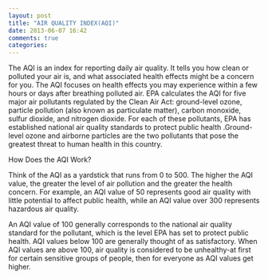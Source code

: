 ```yaml
---
layout: post
title: "AIR QUALITY INDEX(AQI)"
date: 2013-06-07 16:42
comments: true
categories: 
---
```


The AQI is an index for reporting daily air quality. It tells you how clean or polluted your air is, and what associated health effects might be a concern for you. The AQI focuses on health effects you may experience within a few hours or days after breathing polluted air. EPA calculates the AQI for five major air pollutants regulated by the Clean Air Act: ground-level ozone, particle pollution (also known as particulate matter), carbon monoxide, sulfur dioxide, and nitrogen dioxide. For each of these pollutants, EPA has established national air quality standards to protect public health .Ground-level ozone and airborne particles are the two pollutants that pose the greatest threat to human health in this country.

How Does the AQI Work?

Think of the AQI as a yardstick that runs from 0 to 500. The higher the AQI value, the greater the level of air pollution and the greater the health concern. For example, an AQI value of 50 represents good air quality with little potential to affect public health, while an AQI value over 300 represents hazardous air quality.

An AQI value of 100 generally corresponds to the national air quality standard for the pollutant, which is the level EPA has set to protect public health. AQI values below 100 are generally thought of as satisfactory. When AQI values are above 100, air quality is considered to be unhealthy-at first for certain sensitive groups of people, then for everyone as AQI values get higher. 

